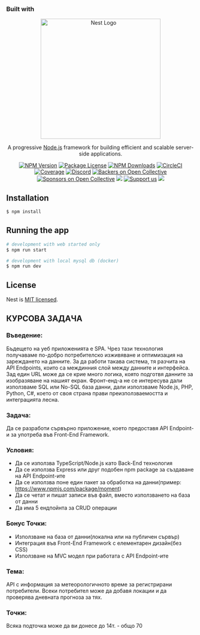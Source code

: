 ### Built with

<p align="center">
  <a href="http://nestjs.com/" target="blank"><img src="https://nestjs.com/img/logo_text.svg" width="320" alt="Nest Logo" /></a>
</p>

[circleci-image]: https://img.shields.io/circleci/build/github/nestjs/nest/master?token=abc123def456
[circleci-url]: https://circleci.com/gh/nestjs/nest

  <p align="center">A progressive <a href="http://nodejs.org" target="_blank">Node.js</a> framework for building efficient and scalable server-side applications.</p>
    <p align="center">
<a href="https://www.npmjs.com/~nestjscore" target="_blank"><img src="https://img.shields.io/npm/v/@nestjs/core.svg" alt="NPM Version" /></a>
<a href="https://www.npmjs.com/~nestjscore" target="_blank"><img src="https://img.shields.io/npm/l/@nestjs/core.svg" alt="Package License" /></a>
<a href="https://www.npmjs.com/~nestjscore" target="_blank"><img src="https://img.shields.io/npm/dm/@nestjs/common.svg" alt="NPM Downloads" /></a>
<a href="https://circleci.com/gh/nestjs/nest" target="_blank"><img src="https://img.shields.io/circleci/build/github/nestjs/nest/master" alt="CircleCI" /></a>
<a href="https://coveralls.io/github/nestjs/nest?branch=master" target="_blank"><img src="https://coveralls.io/repos/github/nestjs/nest/badge.svg?branch=master#9" alt="Coverage" /></a>
<a href="https://discord.gg/G7Qnnhy" target="_blank"><img src="https://img.shields.io/badge/discord-online-brightgreen.svg" alt="Discord"/></a>
<a href="https://opencollective.com/nest#backer" target="_blank"><img src="https://opencollective.com/nest/backers/badge.svg" alt="Backers on Open Collective" /></a>
<a href="https://opencollective.com/nest#sponsor" target="_blank"><img src="https://opencollective.com/nest/sponsors/badge.svg" alt="Sponsors on Open Collective" /></a>
  <a href="https://paypal.me/kamilmysliwiec" target="_blank"><img src="https://img.shields.io/badge/Donate-PayPal-ff3f59.svg"/></a>
    <a href="https://opencollective.com/nest#sponsor"  target="_blank"><img src="https://img.shields.io/badge/Support%20us-Open%20Collective-41B883.svg" alt="Support us"></a>
  <a href="https://twitter.com/nestframework" target="_blank"><img src="https://img.shields.io/twitter/follow/nestframework.svg?style=social&label=Follow"></a>
</p>
  <!--[![Backers on Open Collective](https://opencollective.com/nest/backers/badge.svg)](https://opencollective.com/nest#backer)
  [![Sponsors on Open Collective](https://opencollective.com/nest/sponsors/badge.svg)](https://opencollective.com/nest#sponsor)-->

## Installation

```bash
$ npm install
```

## Running the app

```bash
# development with web started only
$ npm run start

# development with local mysql db (docker)
$ npm run dev
```

## License

Nest is [MIT licensed](LICENSE).

## КУРСОВА ЗАДАЧА

### Въведение:
Бъдещето на уеб приложенията е SPA.
Чрез тази технология получаваме по-добро потребителско изживяване и оптимизация на зареждането на данните.
За да работи такава система, тя разчита на API Endpoints, които са междинния слой между данните и интерфейса.
Зад един URL може да се крие много логика, която подготвя данните за изобразяване на нашият екран.
Фронт-енд-а не се интересува дали използваме SQL или No-SQL база данни, дали използваме Node.js, PHP, Python, C#,
което от своя страна прави преизползваемостта и интеграцията лесна.

### Задача:
Да се разработи сървърно приложение, което предоставя API Endpoint-и за употреба във Front-End Framework.

### Условия:
- Да се използва TypeScript/Node.js като Back-End технология
- Да се използва Express или друг подобен npm package за създаване на API Endpoint-ите
- Да се използва поне един пакет за обработка на данни(пример: https://www.npmjs.com/package/moment)
- Да се четат и пишат записи във файл, вместо използването на база от данни
- Да има 5 ендпойнта за CRUD операции

### Бонус Точки:
- Използване на база от данни(локална или на публичен сървър)
- Интеграция във Front-End Framework с елементарен дизайн(без CSS)
- Използване на MVC модел при работата с API Endpoint-ите

### Тема:
API с информация за метеорологичното време за регистрирани потребители.
Всеки потребител може да добавя локации и да проверява дневната прогноза за тях.

### Toчки:
Всяка подточка може да ви донесе до 14т. - общо 70
